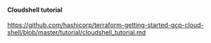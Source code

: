 #### Cloudshell tutorial

https://github.com/hashicorp/terraform-getting-started-gcp-cloud-shell/blob/master/tutorial/cloudshell_tutorial.md
